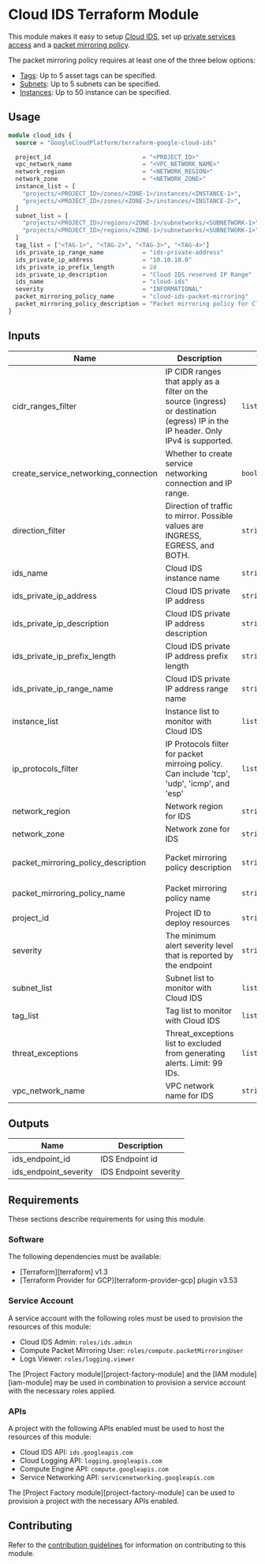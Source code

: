 # Cloud IDS Terraform Module
This module makes it easy to setup [Cloud IDS](https://cloud.google.com/ids), set up [private services access](https://cloud.google.com/vpc/docs/private-services-access) and a [packet mirroring policy](https://cloud.google.com/vpc/docs/using-packet-mirroring).

The packet mirroring policy requires at least one of the three below options:
- [Tags](#pre_configured_rules): Up to 5 asset tags can be specified.
- [Subnets](#security_rules): Up to 5 subnets can be specified.
- [Instances](#custom_rules): Up to 50 instance can be specified.

##  Usage

```tf
module cloud_ids {
  source = "GoogleCloudPlatform/terraform-google-cloud-ids"

  project_id                          = "<PROJECT_ID>"
  vpc_network_name                    = "<VPC_NETWORK_NAME>"
  network_region                      = "<NETWORK_REGION>"
  network_zone                        = "<NETWORK_ZONE>"
  instance_list = [
    "projects/<PROJECT_ID>/zones/<ZONE-1>/instances/<INSTANCE-1>",
    "projects/<PROJECT_ID>/zones/<ZONE-2>/instances/<INSTANCE-2>",
  ]
  subnet_list = [
    "projects/<PROJECT_ID>/regions/<ZONE-1>/subnetworks/<SUBNETWORK-1>",
    "projects/<PROJECT_ID>/regions/<ZONE-1>/subnetworks/<SUBNETWORK-1>",
  ]
  tag_list = ["<TAG-1>", "<TAG-2>", "<TAG-3>", "<TAG-4>"]
  ids_private_ip_range_name           = "ids-private-address"
  ids_private_ip_address              = "10.10.10.0"
  ids_private_ip_prefix_length        = 24
  ids_private_ip_description          = "Cloud IDS reserved IP Range"
  ids_name                            = "cloud-ids"
  severity                            = "INFORMATIONAL"
  packet_mirroring_policy_name        = "cloud-ids-packet-mirroring"
  packet_mirroring_policy_description = "Packet mirroring policy for Cloud IDS"
}
```

<!-- BEGINNING OF PRE-COMMIT-TERRAFORM DOCS HOOK -->
## Inputs

| Name | Description | Type | Default | Required |
|------|-------------|------|---------|:--------:|
| cidr\_ranges\_filter | IP CIDR ranges that apply as a filter on the source (ingress) or destination (egress) IP in the IP header. Only IPv4 is supported. | `list(string)` | `[]` | no |
| create\_service\_networking\_connection | Whether to create service networking connection and IP range. | `bool` | `true` | no |
| direction\_filter | Direction of traffic to mirror. Possible values are INGRESS, EGRESS, and BOTH. | `string` | `"BOTH"` | no |
| ids\_name | Cloud IDS instance name | `string` | `"cloud-ids"` | no |
| ids\_private\_ip\_address | Cloud IDS private IP address | `string` | `null` | no |
| ids\_private\_ip\_description | Cloud IDS private IP address description | `string` | `"Cloud IDS reserved IP Range"` | no |
| ids\_private\_ip\_prefix\_length | Cloud IDS private IP address prefix length | `string` | `24` | no |
| ids\_private\_ip\_range\_name | Cloud IDS private IP address range name | `string` | `"ids-private-address"` | no |
| instance\_list | Instance list to monitor with Cloud IDS | `list(string)` | `null` | no |
| ip\_protocols\_filter | IP Protocols filter for packet mirroing policy. Can include 'tcp', 'udp', 'icmp', and 'esp' | `list(string)` | `[]` | no |
| network\_region | Network region for IDS | `string` | n/a | yes |
| network\_zone | Network zone for IDS | `string` | n/a | yes |
| packet\_mirroring\_policy\_description | Packet mirroring policy description | `string` | `"Packet mirroring policy for Cloud IDS"` | no |
| packet\_mirroring\_policy\_name | Packet mirroring policy name | `string` | `"cloud-ids-packet-mirroring"` | no |
| project\_id | Project ID to deploy resources | `string` | n/a | yes |
| severity | The minimum alert severity level that is reported by the endpoint | `string` | `"INFORMATIONAL"` | no |
| subnet\_list | Subnet list to monitor with Cloud IDS | `list(string)` | `null` | no |
| tag\_list | Tag list to monitor with Cloud IDS | `list(string)` | `null` | no |
| threat\_exceptions | Threat\_exceptions list to excluded from generating alerts. Limit: 99 IDs. | `list(string)` | `null` | no |
| vpc\_network\_name | VPC network name for IDS | `string` | n/a | yes |

## Outputs

| Name | Description |
|------|-------------|
| ids\_endpoint\_id | IDS Endpoint id |
| ids\_endpoint\_severity | IDS Endpoint severity |

<!-- END OF PRE-COMMIT-TERRAFORM DOCS HOOK -->

## Requirements

These sections describe requirements for using this module.

### Software

The following dependencies must be available:

- [Terraform][terraform] v1.3
- [Terraform Provider for GCP][terraform-provider-gcp] plugin v3.53

### Service Account

A service account with the following roles must be used to provision
the resources of this module:

- Cloud IDS Admin: `roles/ids.admin`
- Compute Packet Mirroring User: `roles/compute.packetMirroringUser`
- Logs Viewer: `roles/logging.viewer`

The [Project Factory module][project-factory-module] and the
[IAM module][iam-module] may be used in combination to provision a
service account with the necessary roles applied.

### APIs

A project with the following APIs enabled must be used to host the
resources of this module:

- Cloud IDS API: `ids.googleapis.com`
- Cloud Logging API: `logging.googleapis.com`
- Compute Engine API: `compute.googleapis.com`
- Service Networking API: `servicenetworking.googleapis.com`

The [Project Factory module][project-factory-module] can be used to
provision a project with the necessary APIs enabled.

## Contributing

Refer to the [contribution guidelines](./CONTRIBUTING.md) for
information on contributing to this module.

